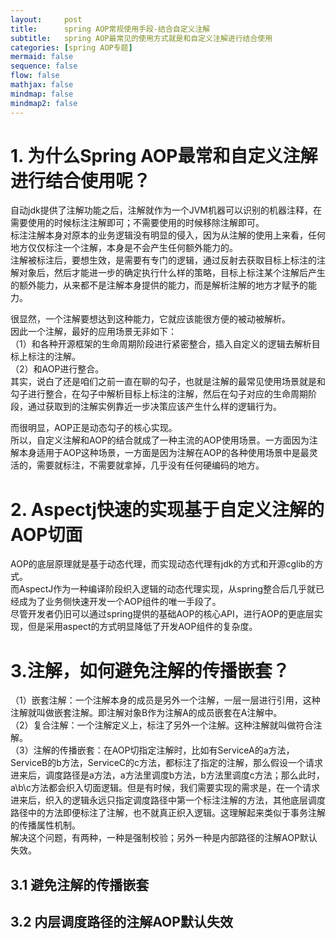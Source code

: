 ```yaml
---
layout:     post
title:      spring AOP常规使用手段-结合自定义注解
subtitle:   spring AOP最常见的使用方式就是和自定义注解进行结合使用
categories: [spring AOP专题]
mermaid: false
sequence: false
flow: false
mathjax: false
mindmap: false
mindmap2: false
---
```


# 1. 为什么Spring AOP最常和自定义注解进行结合使用呢？   
自动jdk提供了注解功能之后，注解就作为一个JVM机器可以识别的机器注释，在需要使用的时候标注注解即可；不需要使用的时候移除注解即可。      
标注注解本身对原本的业务逻辑没有明显的侵入，因为从注解的使用上来看，任何地方仅仅标注一个注解，本身是不会产生任何额外能力的。    
注解被标注后，要想生效，是需要有专门的逻辑，通过反射去获取目标上标注的注解对象后，然后才能进一步的确定执行什么样的策略，目标上标注某个注解后产生的额外能力，从来都不是注解本身提供的能力，而是解析注解的地方才赋予的能力。    

很显然，一个注解要想达到这种能力，它就应该能很方便的被动被解析。    
因此一个注解，最好的应用场景无非如下：    
（1）和各种开源框架的生命周期阶段进行紧密整合，插入自定义的逻辑去解析目标上标注的注解。  
（2）和AOP进行整合。  
其实，说白了还是咱们之前一直在聊的勾子，也就是注解的最常见使用场景就是和勾子进行整合，在勾子中解析目标上标注的注解，然后在勾子对应的生命周期阶段，通过获取到的注解实例靠近一步决策应该产生什么样的逻辑行为。   

而很明显，AOP正是动态勾子的核心实现。    
所以，自定义注解和AOP的结合就成了一种主流的AOP使用场景。一方面因为注解本身适用于AOP这种场景，一方面是因为注解在AOP的各种使用场景中是最灵活的，需要就标注，不需要就拿掉，几乎没有任何硬编码的地方。   

# 2. Aspectj快速的实现基于自定义注解的AOP切面    
AOP的底层原理就是基于动态代理，而实现动态代理有jdk的方式和开源cglib的方式。    
而AspectJ作为一种编译阶段织入逻辑的动态代理实现，从spring整合后几乎就已经成为了业务侧快速开发一个AOP组件的唯一手段了。    
尽管开发者仍旧可以通过spring提供的基础AOP的核心API，进行AOP的更底层实现，但是采用aspect的方式明显降低了开发AOP组件的复杂度。    


# 3.注解，如何避免注解的传播嵌套？    
（1）嵌套注解：一个注解本身的成员是另外一个注解，一层一层进行引用，这种注解就叫做嵌套注解。即注解对象B作为注解A的成员嵌套在A注解中。   
（2）复合注解：一个注解定义上，标注了另外一个注解。这种注解就叫做符合注解。   
（3）注解的传播嵌套：在AOP切指定注解时，比如有ServiceA的a方法，ServiceB的b方法，ServiceC的c方法，都标注了指定的注解，那么假设一个请求进来后，调度路径是a方法，a方法里调度b方法，b方法里调度c方法；那么此时，a\b\c方法都会织入切面逻辑。但是有时候，我们需要实现的需求是，在一个请求进来后，织入的逻辑永远只指定调度路径中第一个标注注解的方法，其他底层调度路径中的方法即便标注了注解，也不就真正织入逻辑。这理解起来类似于事务注解的传播属性机制。    
解决这个问题，有两种，一种是强制校验；另外一种是内部路径的注解AOP默认失效。   

## 3.1 避免注解的传播嵌套   

## 3.2 内层调度路径的注解AOP默认失效
